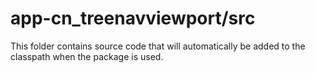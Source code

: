# app-cn_treenavviewport/src

This folder contains source code that will automatically be added to the classpath when
the package is used.
